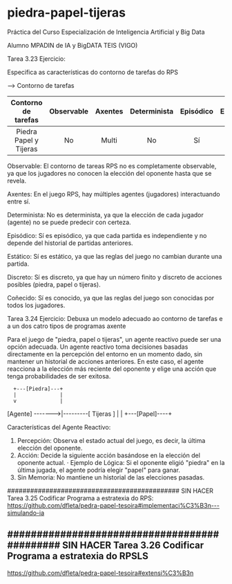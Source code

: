 # piedra-papel-tijeras
Práctica del Curso Especialización de Inteligencia Artificial y Big Data

Alumno MPADIN de IA y BigDATA TEIS (VIGO)


Tarea 3.23
Ejercicio:

Especifica as características do contorno de tarefas do RPS

--> Contorno de tarefas

| Contorno de tarefas | Observable | Axentes | Determinista | Episódico | Estático | Discreto | Coñecido |
|:---------------------:|:-----------:|:--------:|:--------------:|:-----------:|:----------:|:----------:|:----------:|
| Piedra Papel y Tijeras                           | No                     | Multi                | No                        | Sí                      | Sí                    | Sí                    | Sí                      |

Observable: El contorno de tareas RPS no es completamente observable, ya que los jugadores no conocen la elección del oponente hasta que se revela.

Axentes: En el juego RPS, hay múltiples agentes (jugadores) interactuando entre sí.

Determinista: No es determinista, ya que la elección de cada jugador (agente) no se puede predecir con certeza.

Episódico: Sí es episódico, ya que cada partida es independiente y no depende del historial de partidas anteriores.

Estático: Sí es estático, ya que las reglas del juego no cambian durante una partida.

Discreto: Sí es discreto, ya que hay un número finito y discreto de acciones posibles (piedra, papel o tijeras).

Coñecido: Sí es conocido, ya que las reglas del juego son conocidas por todos los jugadores.

Tarea 3.24
Ejercicio:
Debuxa un modelo adecuado ao contorno de tarefas e a un dos catro tipos de programas axente


Para el juego de "piedra, papel o tijeras", un agente reactivo puede ser una opción adecuada. Un agente reactivo toma decisiones basadas directamente en la percepción del entorno en un momento dado, sin mantener un historial de acciones anteriores. En este caso, el agente reacciona a la elección más reciente del oponente y elige una acción que tenga probabilidades de ser exitosa.

      +---[Piedra]---+
      |              |
      v              |
   [Agente] ------->|---------[ Tijeras ]
      |              |
      +---[Papel]----+


Características del Agente Reactivo:
1) Percepción: Observa el estado actual del juego, es decir, la última elección del oponente.
2) Acción: Decide la siguiente acción basándose en la elección del oponente actual.
    · Ejemplo de Lógica: Si el oponente eligió "piedra" en la última jugada, el agente podría elegir "papel" para ganar.
3) Sin Memoria: No mantiene un historial de las elecciones pasadas.

############################################# SIN HACER
Tarea 3.25
Codificar
Programa a estratexia do RPS:
https://github.com/dfleta/pedra-papel-tesoira#implementaci%C3%B3n---simulando-ia

############################################# SIN HACER
Tarea 3.26
Codificar
Programa a estratexia do RPSLS
-
https://github.com/dfleta/pedra-papel-tesoira#extensi%C3%B3n
